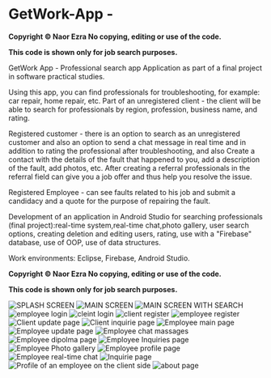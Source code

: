 # GetWork-App - 
<b>Copyright © Naor Ezra No copying, editing or use of the code.

This code is shown only for job search purposes.</b>

GetWork App - Professional search app Application as part of a final project in software practical studies.

Using this app, you can find professionals for troubleshooting, for example: car repair, home repair, etc.
Part of an unregistered client - the client will be able to search for professionals by region, profession, business name, and rating.

Registered customer - there is an option to search as an unregistered customer and also an option to send a chat message in real time and in addition to rating the professional after troubleshooting, and also Create a contact with the details of the fault that happened to you, add a description of the fault, add photos, etc.
After creating a referral professionals in the referral field can give you a job offer and thus help you resolve the issue.

Registered Employee - can see faults related to his job and submit a candidacy and a quote for the purpose of repairing the fault.

Development of an application in Android Studio for searching professionals (final project):real-time system,real-time chat,photo gallery, user search options, creating deletion and editing users, rating, use with a "Firebase" database, use of OOP, use of data structures.

Work environments: Eclipse, Firebase, Android Studio.

<b>Copyright © Naor Ezra No copying, editing or use of the code.

This code is shown only for job search purposes.</b>


![SPLASH SCREEN](https://user-images.githubusercontent.com/67240355/161792911-3bbb6595-7a11-49a8-91b8-4d0fc6d70230.JPG)
![MAIN SCREEN](https://user-images.githubusercontent.com/67240355/161792906-4c4590c6-d09b-48c3-9c7d-450a745eb7e4.JPG)
![MAIN SCREEN WITH SEARCH](https://user-images.githubusercontent.com/67240355/161792905-7e40e148-02a0-41f8-9e83-934739e42726.JPG)
![employee login](https://user-images.githubusercontent.com/67240355/161792887-b071a8d3-4fb6-4822-9408-e704fdcbd3c0.JPG)
![cleint login](https://user-images.githubusercontent.com/67240355/161792862-3c33bd25-2b6b-47f0-a9bb-a96469b49f28.JPG)
![client register](https://user-images.githubusercontent.com/67240355/161792870-79133f1e-44b4-4204-a006-fa0441a8b8a3.JPG)
![employee register](https://user-images.githubusercontent.com/67240355/161792899-cb7cf62d-36eb-49a9-b1f0-9ac810111686.JPG)
![Client update page](https://user-images.githubusercontent.com/67240355/161792872-b952f7e9-940a-462b-9678-d26ee7d66695.JPG)
![Client inquirie page](https://user-images.githubusercontent.com/67240355/161792868-ef2f9270-0930-4664-b1e0-98e6bf9b8697.JPG)
![Employee main page](https://user-images.githubusercontent.com/67240355/161792890-61d1990f-99b4-4d0b-ad46-224a61922628.JPG)
![Employee update page](https://user-images.githubusercontent.com/67240355/161792901-bc85093d-b459-4b1e-b1bd-d08bce0d7d62.JPG)
![Employee chat massages](https://user-images.githubusercontent.com/67240355/161792876-cb63ca47-b220-4468-a6ac-3ea5fdfd94e5.JPG)
![Employee dipolma page](https://user-images.githubusercontent.com/67240355/161792880-487f6730-0d6b-4909-a512-fb21a5855614.JPG)
![Employee Inquiries page](https://user-images.githubusercontent.com/67240355/161792883-6ea5a5a1-056e-444e-a13e-42db0d6172bc.JPG)
![Employee Photo gallery](https://user-images.githubusercontent.com/67240355/161792893-13f3c20e-4010-408d-86fe-1d9c63faf363.JPG)
![Employee profile page](https://user-images.githubusercontent.com/67240355/161792896-f5747e65-a073-4362-bdab-8969574f7830.JPG)
![Employee real-time chat](https://user-images.githubusercontent.com/67240355/161792898-7d548f81-b6fd-48ab-a49e-6620540b4464.JPG)
![Inquirie page](https://user-images.githubusercontent.com/67240355/161792902-2eca4537-b940-4062-b93e-40d69cca2401.JPG)
![Profile of an employee on the client side](https://user-images.githubusercontent.com/67240355/161792908-51a61f7b-8bf9-4a6f-a70a-b1cae54952f0.JPG)
![about page](https://user-images.githubusercontent.com/67240355/161792912-13523f9f-102d-42dc-bc48-a2c108191e9b.JPG)
